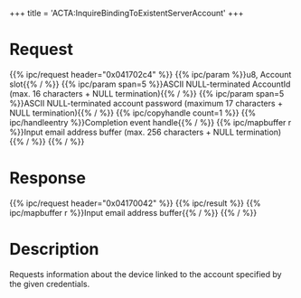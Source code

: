 +++
title = 'ACTA:InquireBindingToExistentServerAccount'
+++

# Request

{{% ipc/request header="0x041702c4" %}}
{{% ipc/param %}}u8, Account slot{{% / %}}
{{% ipc/param span=5 %}}ASCII NULL-terminated AccountId (max. 16 characters + NULL termination){{% / %}}
{{% ipc/param span=5 %}}ASCII NULL-terminated account password (maximum 17 characters + NULL termination){{% / %}}
{{% ipc/copyhandle count=1 %}}
{{% ipc/handleentry %}}Completion event handle{{% / %}}
{{% ipc/mapbuffer r %}}Input email address buffer (max. 256 characters + NULL termination){{% / %}}
{{% / %}}

# Response

{{% ipc/request header="0x04170042" %}}
{{% ipc/result %}}
{{% ipc/mapbuffer r %}}Input email address buffer{{% / %}}
{{% / %}}

# Description

Requests information about the device linked to the account specified by the given credentials.
